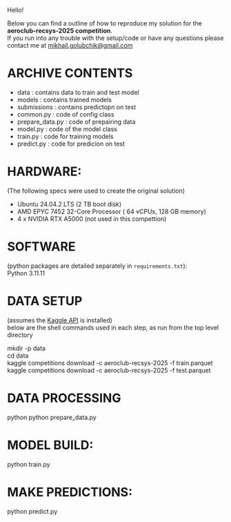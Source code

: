 Hello!

Below you can find a outline of how to reproduce my solution for the **aeroclub-recsys-2025 competition**.<br>
If you run into any trouble with the setup/code or have any questions please contact me at mikhail.golubchik@gmail.com<br>

# ARCHIVE CONTENTS
- data                     : contains data to train and test model
- models                   : contains trained models
- submissions              : contains predictopn on test
- common.py                : code of config class
- prepare_data.py          : code of prepairing data
- model.py                 : code of the model class
- train.py                 : code for training models
- predict.py               : code for predicion on test

# HARDWARE:
(The following specs were used to create the original solution)<br>
- Ubuntu 24.04.2 LTS (2 TB boot disk)  
- AMD EPYC 7452 32-Core Processor ( 64 vCPUs, 128 GB memory)  
- 4 x NVIDIA RTX A5000 (not used in this compettion)  

# SOFTWARE
(python packages are detailed separately in `requirements.txt`):<br>
Python 3.11.11<br>

# DATA SETUP
(assumes the [Kaggle API](https://github.com/Kaggle/kaggle-api) is installed)<br>
below are the shell commands used in each step, as run from the top level directory  

mkdir -p data<br>
cd data<br>
kaggle competitions download -c aeroclub-recsys-2025 -f train.parquet<br>
kaggle competitions download -c aeroclub-recsys-2025 -f test.parquet<br>


# DATA PROCESSING
python python prepare_data.py

# MODEL BUILD:
python train.py

# MAKE PREDICTIONS:
python predict.py